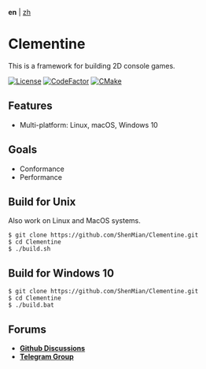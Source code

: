 **en** | [zh]

# Clementine
This is a framework for building 2D console games.

[![License](https://img.shields.io/github/license/ShenMian/Clementine)](https://github.com/ShenMian/Clementine/blob/master/LICENSE)
[![CodeFactor](https://www.codefactor.io/repository/github/shenmian/clementine/badge)](https://www.codefactor.io/repository/github/shenmian/clementine)
[![CMake](https://github.com/ShenMian/Clementine/workflows/CMake/badge.svg?branch=master)](https://github.com/ShenMian/Clementine/actions?query=workflow%3ACMake)

## Features
- Multi-platform: Linux, macOS, Windows 10

## Goals
- Conformance
- Performance

## Build for Unix
Also work on Linux and MacOS systems.  
```
$ git clone https://github.com/ShenMian/Clementine.git
$ cd Clementine
$ ./build.sh
```

## Build for Windows 10
```
$ git clone https://github.com/ShenMian/Clementine.git
$ cd Clementine
$ ./build.bat
```

## Forums
- [**Github Discussions**](https://github.com/ShenMian/Clementine/discussions)  
- [**Telegram Group**](t.me/programmingzh)  

[zh]: README_zh-CN.md
